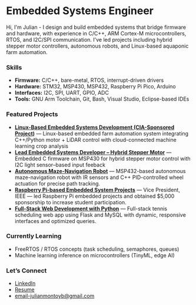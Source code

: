 # Embedded Systems Engineer 

Hi, I'm Julian - I design and build embedded systems that bridge firmware and hardware, with experience in C/C++, ARM Cortex-M microcontrollers, RTOS, and I2C/SPI communication.
I’ve led projects including hybrid stepper motor controllers, autonomous robots, and Linux-based aquaponic farm automation.

### Skills
- **Firmware:** C/C++, bare-metal, RTOS, interrupt-driven drivers
- **Hardware:** STM32, MSP430, MSP432, Raspberry Pi Pico, Arduino
- **Interfaces:** I2C, SPI, UART, GPIO, ADC
- **Tools:** GNU Arm Toolchain, Git, Bash, Visual Studio, Eclipse-based IDEs

### Featured Projects
- [**Linux-Based Embedded Systems Development (CIA-Sponsored Project)**](https://github.com/julianm-7/linux-embedded-farm-automation) — Linux-based embedded farm automation system integrating C++/Python motor + LiDAR control with cloud-connected machine learning crop analysis
- [**Lead Embedded Systems Developer – Hybrid Stepper Motor**](https://github.com/julianm-7/HybridStepperMotor) — Embedded C firmware on MSP430 for hybrid stepper motor control with I2C light sensor–based input feeback
- [**Autonomous Maze-Navigation Robot**](https://github.com/julianm-7/Autonomous-Maze-Navigation-Robot) — MSP432-based autonomous maze-navigation robot with IR sensors and C++ PID-controlled wheel actuation for precise path tracking.
- [**Raspberry Pi-based Embedded System Projects**](link) — Vice President, IEEE — led Raspberry Pi embedded projects and obtained $5,000 sponsorship to increase student participation.
- [**Full-Stack Web Development with Python**](https://github.com/Frankie915/TennisSchedule) — Full-stack tennis scheduling web app using Flask and MySQL with dynamic, responsive interfaces and optimized queries.

### Currently Learning
- FreeRTOS / RTOS concepts (task scheduling, semaphores, queues)
- Machine learning inference on microcontrollers (TinyML, edge AI) 

### Let’s Connect
- [LinkedIn](https://www.linkedin.com/in/julian-montoyab/)  
- [Resume](https://github.com/julianm-7/julianm-7/blob/main/Julian%20Montoya's%20Resume.pdf)  
- email-julianmontoyb@gmail.com
